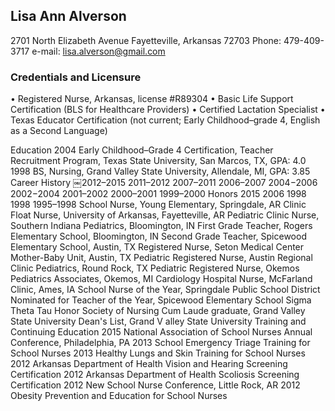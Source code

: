 ## Lisa Ann Alverson

2701 North Elizabeth Avenue
Fayetteville, Arkansas 72703
Phone: 479-409-3717
e-mail: lisa.alverson@gmail.com


### Credentials and Licensure
• Registered Nurse, Arkansas, license #R89304
• Basic Life Support Certification (BLS for Healthcare Providers)
• Certified Lactation Specialist
• Texas Educator Certification (not current; Early Childhood–grade 4, English as a Second
Language)

Education
2004 Early Childhood–Grade 4 Certification, Teacher Recruitment Program, Texas State University, San Marcos, TX, GPA: 4.0
1998 BS, Nursing, Grand Valley State University, Allendale, MI, GPA: 3.85
Career History
￼2012–2015 2011–2012 2007–2011 2006–2007 2004−2006 2002−2004 2001–2002 2000–2001 1999–2000
Honors
2015
2006
1998
1998 1995–1998
School Nurse, Young Elementary, Springdale, AR
Clinic Float Nurse, University of Arkansas, Fayetteville, AR
Pediatric Clinic Nurse, Southern Indiana Pediatrics, Bloomington, IN
First Grade Teacher, Rogers Elementary School, Bloomington, IN
Second Grade Teacher, Spicewood Elementary School, Austin, TX
Registered Nurse, Seton Medical Center Mother-Baby Unit, Austin, TX Pediatric Registered Nurse, Austin Regional Clinic Pediatrics, Round Rock, TX Pediatric Registered Nurse, Okemos Pediatrics Associates, Okemos, MI Cardiology Hospital Nurse, McFarland Clinic, Ames, IA
School Nurse of the Year, Springdale Public School District Nominated for Teacher of the Year, Spicewood Elementary School Sigma Theta Tau Honor Society of Nursing
Cum Laude graduate, Grand Valley State University
Dean's List, Grand V alley State University
Training and Continuing Education
2015 National Association of School Nurses Annual Conference, Philadelphia, PA 2013 School Emergency Triage Training for School Nurses
2013 Healthy Lungs and Skin Training for School Nurses
2012 Arkansas Department of Health Vision and Hearing Screening Certification 2012 Arkansas Department of Health Scoliosis Screening Certification
2012 New School Nurse Conference, Little Rock, AR 2012 Obesity Prevention and Education for School Nurses